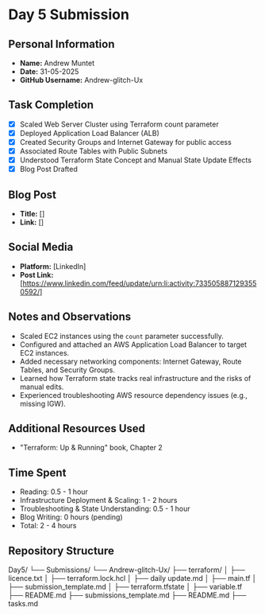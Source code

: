 # Day 5 Submission

## Personal Information
- **Name:** Andrew Muntet
- **Date:** 31-05-2025
- **GitHub Username:** Andrew-glitch-Ux

## Task Completion
- [x] Scaled Web Server Cluster using Terraform count parameter
- [x] Deployed Application Load Balancer (ALB)
- [x] Created Security Groups and Internet Gateway for public access
- [x] Associated Route Tables with Public Subnets
- [x] Understood Terraform State Concept and Manual State Update Effects
- [x] Blog Post Drafted 

## Blog Post
- **Title:** []
- **Link:** []

## Social Media
- **Platform:** [LinkedIn]
- **Post Link:** [https://www.linkedin.com/feed/update/urn:li:activity:7335058871293550592/]

## Notes and Observations
- Scaled EC2 instances using the `count` parameter successfully.
- Configured and attached an AWS Application Load Balancer to target EC2 instances.
- Added necessary networking components: Internet Gateway, Route Tables, and Security Groups.
- Learned how Terraform state tracks real infrastructure and the risks of manual edits.
- Experienced troubleshooting AWS resource dependency issues (e.g., missing IGW).

## Additional Resources Used
- "Terraform: Up & Running" book, Chapter 2

## Time Spent
- Reading: 0.5 - 1 hour
- Infrastructure Deployment & Scaling: 1 - 2 hours
- Troubleshooting & State Understanding: 0.5 - 1 hour
- Blog Writing: 0 hours (pending)
- Total: 2 - 4 hours


## Repository Structure
Day5/
└── Submissions/
└── Andrew-glitch-Ux/
├── terraform/
│ ├── licence.txt
│ ├── terraform.lock.hcl
│ ├── daily update.md
│ ├── main.tf
│ ├── submission_template.md
│ ├── terraform.tfstate
│ ├── variable.tf
├── README.md
├── submissions_template.md
├── README.md
├── tasks.md